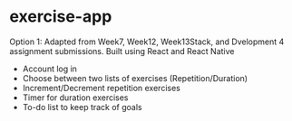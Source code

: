 # exercise-app

Option 1:
Adapted from Week7, Week12, Week13Stack, and Dvelopment 4 assignment submissions.
Built using React and React Native

- Account log in
- Choose between two lists of exercises (Repetition/Duration)
- Increment/Decrement repetition exercises
- Timer for duration exercises
- To-do list to keep track of goals
